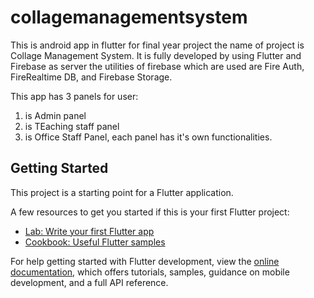# collagemanagementsystem

This is android app in flutter for final year project the name of project is Collage Management System. It is fully developed by using Flutter and Firebase as server the utilities of firebase which are used are Fire Auth, FireRealtime DB, and Firebase Storage.

This app has 3 panels for user:
  1) is Admin panel
  2) is TEaching staff panel
  3) is Office Staff Panel, each panel has it's own functionalities.

## Getting Started

This project is a starting point for a Flutter application.

A few resources to get you started if this is your first Flutter project:

- [Lab: Write your first Flutter app](https://docs.flutter.dev/get-started/codelab)
- [Cookbook: Useful Flutter samples](https://docs.flutter.dev/cookbook)

For help getting started with Flutter development, view the
[online documentation](https://docs.flutter.dev/), which offers tutorials,
samples, guidance on mobile development, and a full API reference.
